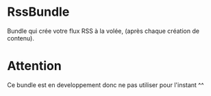 RssBundle
=========

Bundle qui crée votre flux RSS à la volée, (après chaque création de contenu).


# Attention
Ce bundle est en developpement donc ne pas utiliser pour l'instant ^^
